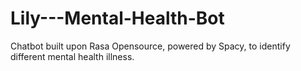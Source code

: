 # Lily---Mental-Health-Bot
Chatbot built upon Rasa Opensource, powered by Spacy, to identify different mental health illness.
